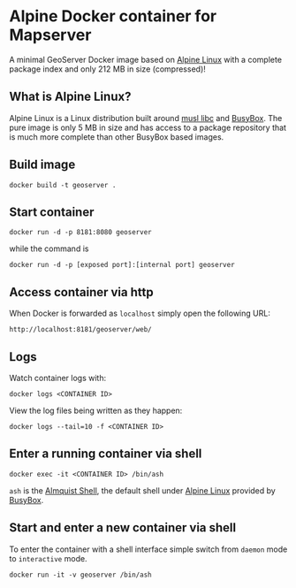 # Alpine Docker container for Mapserver

A minimal GeoServer Docker image based on [Alpine
Linux](https://alpinelinux.org/about/) with a complete package index and only
212 MB in size (compressed)!

## What is Alpine Linux?

Alpine Linux is a Linux distribution built around [musl
libc](https://www.musl-libc.org/) and
[BusyBox](https://busybox.net/about.html). The pure image is only 5 MB in
size and has access to a package repository that is much more complete than
other BusyBox based images.

## Build image

```shell
docker build -t geoserver .
```

## Start container

```shell
docker run -d -p 8181:8080 geoserver 
```

while the command is

```shell
docker run -d -p [exposed port]:[internal port] geoserver 
```

## Access container via http

When Docker is forwarded as `localhost` simply open the following URL:

```shell
http://localhost:8181/geoserver/web/
```

## Logs

Watch container logs with:

```shell
docker logs <CONTAINER ID>
```

View the log files being written as they happen:

```shell
docker logs --tail=10 -f <CONTAINER ID>
```

## Enter a running container via shell

```shell
docker exec -it <CONTAINER ID> /bin/ash
```

`ash` is the [Almquist Shell](https://en.wikipedia.org/wiki/Almquist_shell),
the default shell under [Alpine Linux](https://alpinelinux.org/) provided by
[BusyBox](https://busybox.net/about.html).

## Start and enter a new container via shell

To enter the container with a shell interface simple switch from `daemon`
mode to `interactive` mode.

```shell
docker run -it -v geoserver /bin/ash
```
